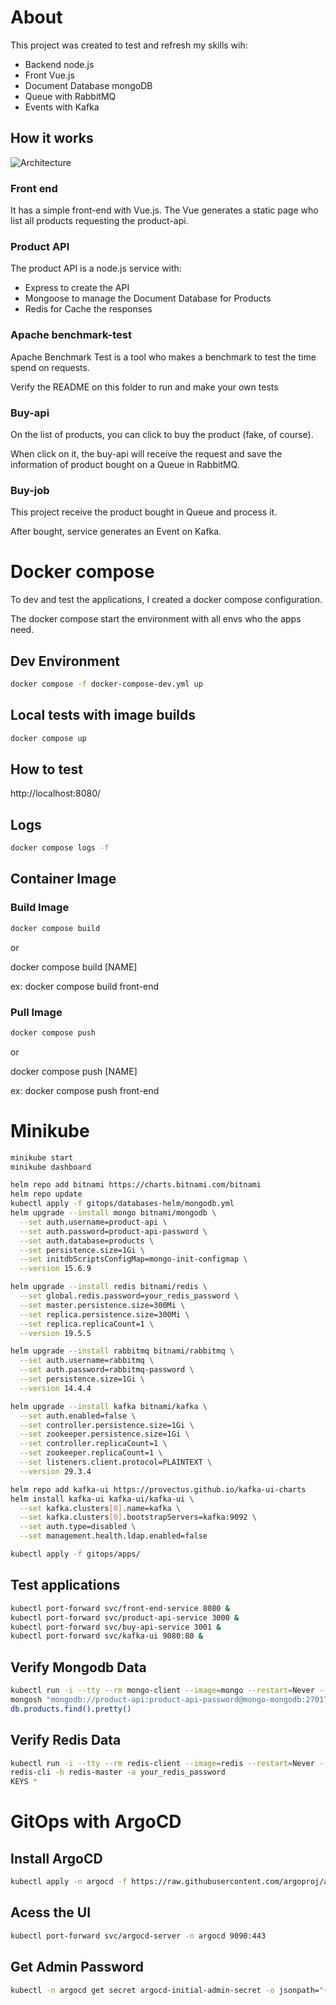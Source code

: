 # About

This project was created to test and refresh my skills wih:

- Backend node.js
- Front Vue.js
- Document Database mongoDB
- Queue with RabbitMQ
- Events with Kafka

## How it works

![Architecture](./ecommerce-lab.jpg)

### Front end

It has a simple front-end with Vue.js. The Vue generates a static page who list all products requesting the product-api.

### Product API

The product API is a node.js service with:

- Express to create the API
- Mongoose to manage the Document Database for Products
- Redis for Cache the responses

### Apache benchmark-test

Apache Benchmark Test is a tool who makes a benchmark to test the time spend on requests.

Verify the README on this folder to run and make your own tests

### Buy-api

On the list of products, you can click to buy the product (fake, of course).

When click on it, the buy-api will receive the request and save the information of product bought on a Queue in RabbitMQ.

### Buy-job

This project receive the product bought in Queue and process it.

After bought, service generates an Event on Kafka.


# Docker compose

To dev and test the applications, I created a docker compose configuration.

The docker compose start the environment with all envs who the apps need.

## Dev Environment

```bash
docker compose -f docker-compose-dev.yml up
```

## Local tests with image builds

```bash
docker compose up
```

## How to test

http://localhost:8080/

## Logs

```bash
docker compose logs -f
```


## Container Image

### Build Image

```bash
docker compose build
```

or

docker compose build [NAME]

ex: docker compose build front-end

### Pull Image

```bash
docker compose push
```

or

docker compose push [NAME]

ex: docker compose push front-end

# Minikube

```bash
minikube start
minikube dashboard

helm repo add bitnami https://charts.bitnami.com/bitnami
helm repo update
kubectl apply -f gitops/databases-helm/mongodb.yml
helm upgrade --install mongo bitnami/mongodb \
  --set auth.username=product-api \
  --set auth.password=product-api-password \
  --set auth.database=products \
  --set persistence.size=1Gi \
  --set initdbScriptsConfigMap=mongo-init-configmap \
  --version 15.6.9

helm upgrade --install redis bitnami/redis \
  --set global.redis.password=your_redis_password \
  --set master.persistence.size=300Mi \
  --set replica.persistence.size=300Mi \
  --set replica.replicaCount=1 \
  --version 19.5.5

helm upgrade --install rabbitmq bitnami/rabbitmq \
  --set auth.username=rabbitmq \
  --set auth.password=rabbitmq-password \
  --set persistence.size=1Gi \
  --version 14.4.4

helm upgrade --install kafka bitnami/kafka \
  --set auth.enabled=false \
  --set controller.persistence.size=1Gi \
  --set zookeeper.persistence.size=1Gi \
  --set controller.replicaCount=1 \
  --set zookeeper.replicaCount=1 \
  --set listeners.client.protocol=PLAINTEXT \
  --version 29.3.4

helm repo add kafka-ui https://provectus.github.io/kafka-ui-charts
helm install kafka-ui kafka-ui/kafka-ui \
  --set kafka.clusters[0].name=kafka \
  --set kafka.clusters[0].bootstrapServers=kafka:9092 \
  --set auth.type=disabled \
  --set management.health.ldap.enabled=false

kubectl apply -f gitops/apps/
```

## Test applications

```bash
kubectl port-forward svc/front-end-service 8080 &
kubectl port-forward svc/product-api-service 3000 &
kubectl port-forward svc/buy-api-service 3001 &
kubectl port-forward svc/kafka-ui 9080:80 &
```


## Verify Mongodb Data

```bash
kubectl run -i --tty --rm mongo-client --image=mongo --restart=Never -- bash
mongosh "mongodb://product-api:product-api-password@mongo-mongodb:27017/products"
db.products.find().pretty()
```

## Verify Redis Data

```bash
kubectl run -i --tty --rm redis-client --image=redis --restart=Never -- bash
redis-cli -h redis-master -a your_redis_password
KEYS *
```


# GitOps with ArgoCD

## Install ArgoCD

```bash
kubectl apply -n argocd -f https://raw.githubusercontent.com/argoproj/argo-cd/v2.5.8/manifests/install.yaml
```

## Acess the UI

```bash
kubectl port-forward svc/argocd-server -n argocd 9090:443
```

## Get Admin Password

```bash
kubectl -n argocd get secret argocd-initial-admin-secret -o jsonpath="{.data.password}" | base64 -d; echo
```


